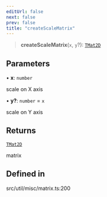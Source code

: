 ```yaml
---
editUrl: false
next: false
prev: false
title: "createScaleMatrix"
---
```


> **createScaleMatrix**(`x`, `y`?): [`TMat2D`](/api/type-aliases/tmat2d/)

## Parameters

• **x**: `number`

scale on X axis

• **y?**: `number` = `x`

scale on Y axis

## Returns

[`TMat2D`](/api/type-aliases/tmat2d/)

matrix

## Defined in

src/util/misc/matrix.ts:200
